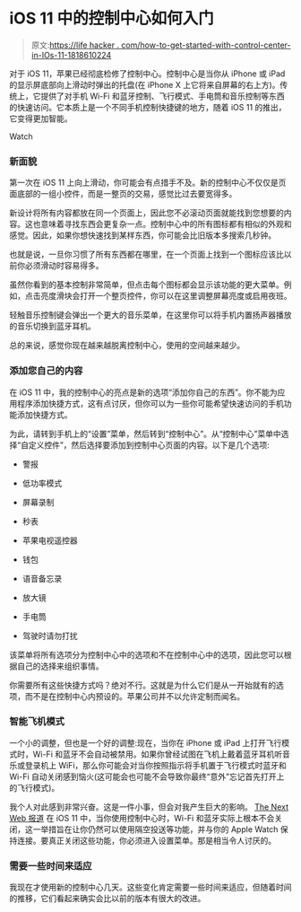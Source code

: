 # iOS 11 中的控制中心如何入门

> 原文:[https://life hacker . com/how-to-get-started-with-control-center-in-IOs-11-1818610224](https://lifehacker.com/how-to-get-started-with-control-center-in-ios-11-1818610224)

对于 iOS 11，苹果已经彻底检修了控制中心。控制中心是当你从 iPhone 或 iPad 的显示屏底部向上滑动时弹出的托盘(在 iPhone X 上它将来自屏幕的右上方)。传统上，它提供了对手机 Wi-Fi 和蓝牙控制、飞行模式、手电筒和音乐控制等东西的快速访问。它本质上是一个不同手机控制快捷键的地方，随着 iOS 11 的推出，它变得更加智能。

Watch

### 新面貌

第一次在 iOS 11 上向上滑动，你可能会有点措手不及。新的控制中心不仅仅是页面底部的一组小控件，而是一整页的交易，感觉比过去要宽得多。

新设计将所有内容都放在同一个页面上，因此您不必滚动页面就能找到您想要的内容。这也意味着寻找东西会更复杂一点。控制中心中的所有图标都有相似的外观和感觉。因此，如果你想快速找到某样东西，你可能会比旧版本多搜索几秒钟。

也就是说，一旦你习惯了所有东西都在哪里，在一个页面上找到一个图标应该比以前你必须滑动时容易得多。

虽然你看到的基本控制非常简单，但点击每个图标都会显示该功能的更大菜单。例如，点击亮度滑块会打开一个整页控件，你可以在这里调整屏幕亮度或启用夜班。

轻触音乐控制键会弹出一个更大的音乐菜单，在这里你可以将手机内置扬声器播放的音乐切换到蓝牙耳机。

总的来说，感觉你现在越来越脱离控制中心，使用的空间越来越少。

### 添加您自己的内容

在 iOS 11 中，我的控制中心的亮点是新的选项“添加你自己的东西”。你不能为应用程序添加快捷方式，这有点讨厌，但你可以为一些你可能希望快速访问的手机功能添加快捷方式。

为此，请转到手机上的“设置”菜单，然后转到“控制中心”。从“控制中心”菜单中选择“自定义控件”，然后选择要添加到控制中心页面的内容。以下是几个选项:

*   警报

*   低功率模式

*   屏幕录制

*   秒表

*   苹果电视遥控器

*   钱包

*   语音备忘录

*   放大镜

*   手电筒

*   驾驶时请勿打扰

该菜单将所有选项分为控制中心中的选项和不在控制中心中的选项，因此您可以根据自己的选择来组织事情。

你需要所有这些快捷方式吗？绝对不行。这就是为什么它们是从一开始就有的选项，而不是在控制中心内预设的。苹果公司并不以允许定制而闻名。

### 智能飞机模式

一个小的调整，但也是一个好的调整:现在，当你在 iPhone 或 iPad 上打开飞行模式时，Wi-Fi 和蓝牙不会自动被禁用。如果你曾经试图在飞机上戴着蓝牙耳机听音乐或登录机上 WiFi，那么你可能会对当你按照指示将手机置于飞行模式时蓝牙和 Wi-Fi 自动关闭感到恼火(这可能会也可能不会导致你最终“意外”忘记首先打开上的飞行模式)。

我个人对此感到非常兴奋。这是一件小事，但会对我产生巨大的影响。 [The Next Web 报道](https://thenextweb.com/apple/2017/09/21/ios-11s-control-center-buttons-dont-actually-turn-off-wi-fi-or-bluetooth-and-thats-a-problem/#.tnw_88NW656p) 在 iOS 11 中，当你使用控制中心时，Wi-Fi 和蓝牙实际上根本不会关闭，这一举措旨在让你仍然可以使用隔空投送等功能，并与你的 Apple Watch 保持连接。要真正关闭这些功能，你必须进入设置菜单。那是相当令人讨厌的。

### 需要一些时间来适应

我现在才使用新的控制中心几天。这些变化肯定需要一些时间来适应，但随着时间的推移，它们看起来确实会比以前的版本有很大的改进。